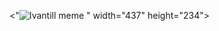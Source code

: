 <"![Ivantill meme](https://github.com/user-attachments/assets/49cd10cc-1c11-4591-8fa5-9e79f3fbb067)
" width="437" height="234">

